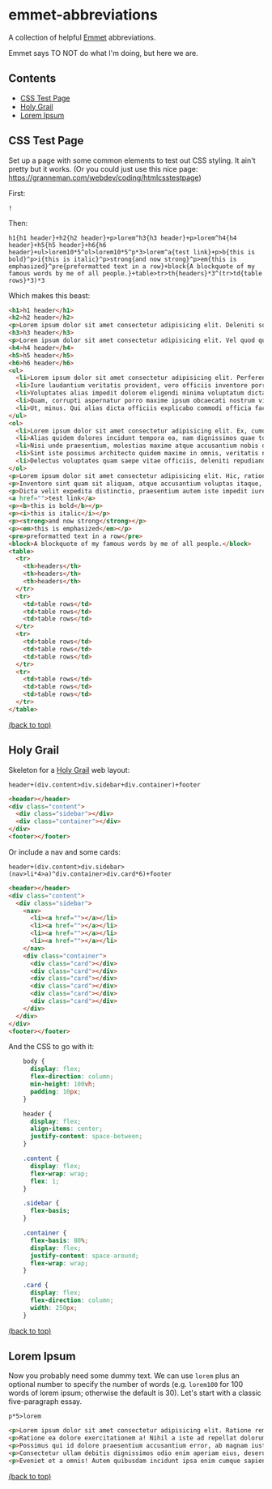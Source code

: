 # emmet-abbreviations

A collection of helpful [Emmet](https://docs.emmet.io/abbreviations/) abbreviations.

Emmet says TO NOT do what I'm doing, but here we are.

## Contents

- [CSS Test Page](#css-test-page)
- [Holy Grail](#holy-grail)
- [Lorem Ipsum](#lorem-ipsum)


## CSS Test Page

Set up a page with some common elements to test out CSS styling. It ain't pretty but it works. (Or you could just use this nice page: https://granneman.com/webdev/coding/htmlcsstestpage)

First: 

```
!
```

Then:

```
h1{h1 header}+h2{h2 header}+p>lorem^h3{h3 header}+p>lorem^h4{h4 header}+h5{h5 header}+h6{h6 header}+ul>lorem10*5^ol>lorem10*5^p*3>lorem^a{test link}+p>b{this is bold}^p>i{this is italic}^p>strong{and now strong}^p>em{this is emphasized}^pre{preformatted text in a row}+block{A blockquote of my famous words by me of all people.}+table>tr>th{headers}*3^(tr>td{table rows}*3)*3
```

Which makes this beast:

```html
<h1>h1 header</h1>
<h2>h2 header</h2>
<p>Lorem ipsum dolor sit amet consectetur adipisicing elit. Deleniti soluta error dicta id ab quae dolor officia ex, harum, aliquam nulla sapiente perspiciatis culpa doloremque eius suscipit omnis autem. Quaerat.</p>
<h3>h3 header</h3>
<p>Lorem ipsum dolor sit amet consectetur adipisicing elit. Vel quod qui odit sunt similique at doloribus quae esse perspiciatis voluptatum, sint repellat explicabo nemo exercitationem, corporis maxime sed dicta quos.</p>
<h4>h4 header</h4>
<h5>h5 header</h5>
<h6>h6 header</h6>
<ul>
  <li>Lorem ipsum dolor sit amet consectetur adipisicing elit. Perferendis, incidunt!</li>
  <li>Iure laudantium veritatis provident, vero officiis inventore porro in minus?</li>
  <li>Voluptates alias impedit dolorem eligendi minima voluptatum dicta id accusantium.</li>
  <li>Quam, corrupti aspernatur porro maxime ipsum obcaecati nostrum vitae fugiat.</li>
  <li>Ut, minus. Qui alias dicta officiis explicabo commodi officia facilis.</li>
</ul>
<ol>
  <li>Lorem ipsum dolor sit amet consectetur adipisicing elit. Ex, cumque!</li>
  <li>Alias quidem dolores incidunt tempora ea, nam dignissimos quae totam!</li>
  <li>Nisi unde praesentium, molestias maxime atque accusantium nobis delectus illum!</li>
  <li>Sint iste possimus architecto quidem maxime in omnis, veritatis nesciunt.</li>
  <li>Delectus voluptates quam saepe vitae officiis, deleniti repudiandae! Animi, delectus?</li>
</ol>
<p>Lorem ipsum dolor sit amet consectetur adipisicing elit. Hic, ratione aliquid expedita labore accusamus, officiis laudantium adipisci minima possimus eligendi asperiores ut maiores mollitia molestias provident, dolore voluptates quasi repellat.</p>
<p>Inventore sint quam sit aliquam, atque accusantium voluptas itaque, deserunt nulla quae reprehenderit a voluptate, totam dolorum harum fugiat explicabo! Magnam molestias voluptates eligendi numquam! Ullam adipisci architecto natus maxime.</p>
<p>Dicta velit expedita distinctio, praesentium autem iste impedit iure perferendis unde omnis voluptas tempora eveniet quibusdam delectus, molestias, eos eius officia quo voluptatibus ducimus ipsam ipsum quis. Doloribus, eveniet omnis.</p>
<a href="">test link</a>
<p><b>this is bold</b></p>
<p><i>this is italic</i></p>
<p><strong>and now strong</strong></p>
<p><em>this is emphasized</em></p>
<pre>preformatted text in a row</pre>
<block>A blockquote of my famous words by me of all people.</block>
<table>
  <tr>
    <th>headers</th>
    <th>headers</th>
    <th>headers</th>
  </tr>
  <tr>
    <td>table rows</td>
    <td>table rows</td>
    <td>table rows</td>
  </tr>
  <tr>
    <td>table rows</td>
    <td>table rows</td>
    <td>table rows</td>
  </tr>
  <tr>
    <td>table rows</td>
    <td>table rows</td>
    <td>table rows</td>
  </tr>
</table>
```
[(back to top)](#contents)

## Holy Grail

Skeleton for a [Holy Grail](https://en.wikipedia.org/wiki/Holy_grail_(web_design)) web layout:

```
header+(div.content>div.sidebar+div.container)+footer
```

```html
<header></header>
<div class="content">
  <div class="sidebar"></div>
  <div class="container"></div>
</div>
<footer></footer>
```

Or include a nav and some cards:

```
header+(div.content>div.sidebar>(nav>li*4>a)^div.container>div.card*6)+footer
```

```html
<header></header>
<div class="content">
  <div class="sidebar">
    <nav>
      <li><a href=""></a></li>
      <li><a href=""></a></li>
      <li><a href=""></a></li>
      <li><a href=""></a></li>
    </nav>
    <div class="container">
      <div class="card"></div>
      <div class="card"></div>
      <div class="card"></div>
      <div class="card"></div>
      <div class="card"></div>
      <div class="card"></div>
    </div>
  </div>
</div>
<footer></footer>
```

And the CSS to go with it:

```css
    body {
      display: flex;
      flex-direction: column;
      min-height: 100vh;
      padding: 10px;
    }

    header {
      display: flex;
      align-items: center;
      justify-content: space-between;
    }

    .content {
      display: flex;
      flex-wrap: wrap;
      flex: 1;
    }

    .sidebar {
      flex-basis;
    }

    .container {
      flex-basis: 80%;
      display: flex;
      justify-content: space-around;
      flex-wrap: wrap;
    }

    .card {
      display: flex;
      flex-direction: column;
      width: 250px;
    }
```
[(back to top)](#contents)

## Lorem Ipsum

Now you probably need some dummy text. We can use `lorem` plus an optional number to specify the number of words (e.g. `lorem100` for 100 words of lorem ipsum; otherwise the default is 30). Let's start with a classic five-paragraph essay.

```
p*5>lorem
```

```html
<p>Lorem ipsum dolor sit amet consectetur adipisicing elit. Ratione rem facilis eum in adipisci nesciunt harum veniam amet? Quo ad exercitationem iure veniam voluptates explicabo voluptatum eum mollitia numquam nostrum.</p>
<p>Ratione ea dolore exercitationem a! Nihil a iste ad repellat dolorum. Pariatur omnis sunt tempore eius quas perferendis illo voluptatem, aperiam optio! Non veniam corrupti impedit voluptate magni quas iste!</p>
<p>Possimus qui id dolore praesentium accusantium error, ab magnam iusto explicabo sunt iure ducimus assumenda sit necessitatibus eveniet ut eius? Optio quos a excepturi est iusto. Autem error incidunt enim.</p>
<p>Consectetur ullam debitis dignissimos odio enim aperiam eius, deserunt libero voluptates quis eos veritatis dicta! Sint accusamus dolores culpa, corporis voluptates et temporibus distinctio dolorem officia incidunt officiis delectus nesciunt?</p>
<p>Eveniet et a omnis! Autem quibusdam incidunt ipsa enim cumque sapiente sint eos quidem minus deleniti delectus inventore, vitae labore cum, ea veritatis eveniet, impedit eaque ducimus et obcaecati illum!</p>
```

[(back to top)](#contents)